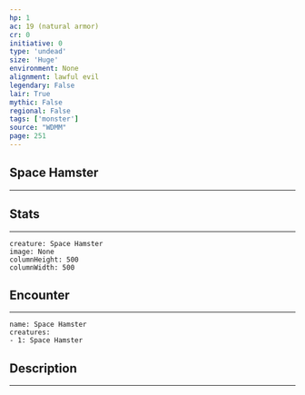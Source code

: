 ```yaml
---
hp: 1
ac: 19 (natural armor)
cr: 0
initiative: 0
type: 'undead'    
size: 'Huge'
environment: None
alignment: lawful evil
legendary: False
lair: True
mythic: False
regional: False
tags: ['monster']
source: "WDMM"
page: 251
---
```


## Space Hamster
---



## Stats
---

```statblock
creature: Space Hamster
image: None
columnHeight: 500
columnWidth: 500
```

## Encounter
---

```encounter-table
name: Space Hamster
creatures:
- 1: Space Hamster
```

## Description
---




